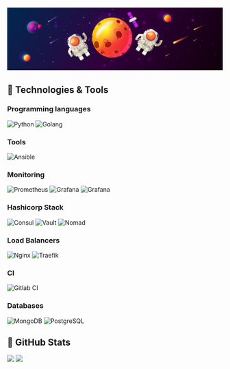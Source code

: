 [![Header](https://raw.githubusercontent.com/ch4t5ky/ch4t5ky/master/space_header.png)]()
## 🔧 Technologies & Tools
### Programming languages
<a><img alt="Python" src="https://img.shields.io/badge/Python-14354C.svg?logo=python&logoColor=white"></a>
<a><img alt="Golang" src="https://img.shields.io/badge/Golang-informational.svg?logo=go&logoColor=white"></a>

### Tools
<a><img alt="Ansible" src="https://img.shields.io/badge/Ansible-000000.svg?logo=ansible&logoColor=white"></a>

### Monitoring
<a><img alt="Prometheus" src="https://img.shields.io/badge/Prometheus-db4e30.svg?&logo=prometheus&logoColor=white"></a>
<a><img alt="Grafana" src="https://img.shields.io/badge/Grafana-D35920.svg?&logo=grafana&logoColor=white"></a>
<a><img alt="Grafana" src="https://img.shields.io/badge/Elastic Stack-FEC514.svg?&logo=elasticstack&logoColor=white"></a>

### Hashicorp Stack
<a><img alt="Consul" src="https://img.shields.io/badge/Consul-d7267f.svg?logo=consul&logoColor=white"></a>
<a><img alt="Vault" src="https://img.shields.io/badge/Vault-121011.svg?logo=vault&logoColor=white"></a>
<a><img alt="Nomad" src="https://img.shields.io/badge/Nomad-60DEA9.svg?logo=nomad&logoColor=white"></a>

### Load Balancers
<a><img alt="Nginx" src="https://img.shields.io/badge/Nginx-029638.svg?logo=nginx&logoColor=white"></a>
<a><img alt="Traefik" src="https://img.shields.io/badge/Traefik-1F90AF.svg?logo=traefikproxy&logoColor=white"></a>

### CI
<a><img alt="Gitlab CI" src="https://img.shields.io/badge/Gitlab_CI-2671E5.svg?logo=gitlab&logoColor=white"></a>

### Databases
<a><img alt="MongoDB" src="https://img.shields.io/badge/MongoDB-50a94b.svg?&logo=mongodb&logoColor=white"></a>
<a><img alt="PostgreSQL" src="https://img.shields.io/badge/PostgreSQL-336791.svg?&logo=postgresql&logoColor=white"></a>

## &#127919; GitHub Stats
<p>
  <img src = "https://github-readme-stats.vercel.app/api/top-langs/?username=ch4t5ky&hide=tcl,fortran,c,batchfile,rpc">
  <img src = "https://github-readme-stats.vercel.app/api?username=ch4t5ky&show_icons=true&line_height=33&count_private=true">
</p>

